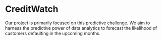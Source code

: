 # CreditWatch
Our project is primarily focused on this predictive challenge. We aim to harness the predictive power of data analytics to forecast the likelihood of customers defaulting in the upcoming months.
